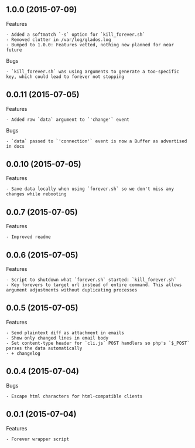## 1.0.0 (2015-07-09)

Features

	- Added a softmatch `-s` option for `kill_forever.sh`
	- Removed clutter in /var/log/glados.log
	- Bumped to 1.0.0: Features vetted, nothing new planned for near future

Bugs

	- `kill_forever.sh` was using arguments to generate a too-specific key, which could lead to forever not stopping



## 0.0.11 (2015-07-05)

Features

	- Added raw `data` argument to `'change'` event

Bugs

	- `data` passed to `'connection'` event is now a Buffer as advertised in docs



## 0.0.10 (2015-07-05)

Features

	- Save data locally when using `forever.sh` so we don't miss any changes while rebooting



## 0.0.7 (2015-07-05)

Features

	- Improved readme



## 0.0.6 (2015-07-05)

Features

	- Script to shutdown what `forever.sh` started: `kill_forever.sh`
	- Key forevers to target url instead of entire command. This allows argument adjustments without duplicating processes



## 0.0.5 (2015-07-05)

Features

	- Send plaintext diff as attachment in emails
	- Show only changed lines in email body
	- Set content-type header for `cli.js` POST handlers so php's `$_POST` parses the data automatically
	- + changelog



## 0.0.4 (2015-07-04)

Bugs

	- Escape html characters for html-compatible clients



## 0.0.1 (2015-07-04)

Features

	- Forever wrapper script
